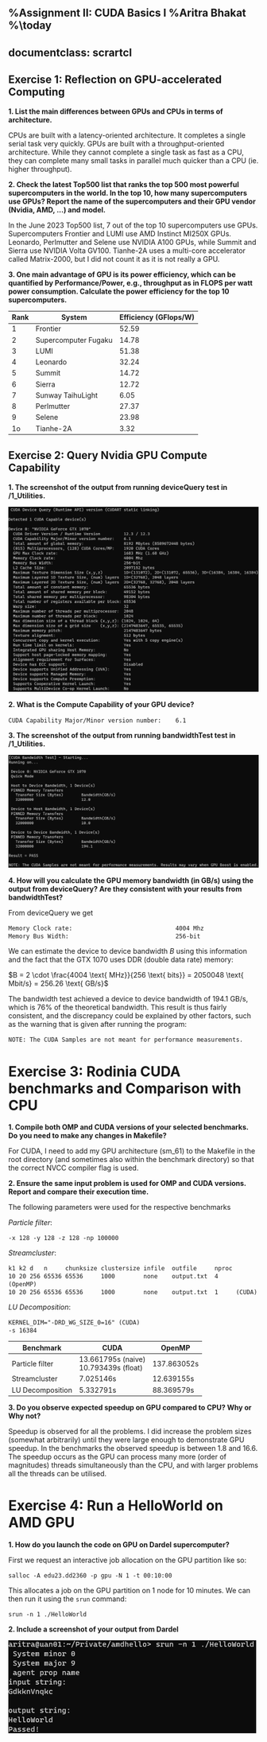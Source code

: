 %Assignment II: CUDA Basics I
%Aritra Bhakat
%\today
---
documentclass: scrartcl
---

## Exercise 1: Reflection on GPU-accelerated Computing
**1. List the main differences between GPUs and CPUs in terms of architecture.**

CPUs are built with a latency-oriented architecture. It completes a single serial task very quickly. GPUs are built with a throughput-oriented architecture. While they cannot complete a single task as fast as a CPU, they can complete many small tasks in parallel much quicker than a CPU (ie. higher throughput).

**2. Check the latest Top500 list that ranks the top 500 most powerful supercomputers in the world. In the top 10, how many supercomputers use GPUs? Report the name of the supercomputers and their GPU vendor (Nvidia, AMD, ...) and model.**

In the June 2023 Top500 list, 7 out of the top 10 supercomputers use GPUs. Supercomputers Frontier and LUMI use AMD Instinct MI250X GPUs. Leonardo,  Perlmutter and Selene use NVIDIA A100 GPUs, while Summit and Sierra use NVIDIA Volta GV100. Tianhe-2A uses a multi-core accelerator called Matrix-2000, but I did not count it as it is not really a GPU.

**3. One main advantage of GPU is its power efficiency, which can be quantified by Performance/Power, e.g., throughput as in FLOPS per watt power consumption. Calculate the power efficiency for the top 10 supercomputers.**

| Rank | System               | Efficiency (GFlops/W) |
|------|----------------------|-----------------------|
| 1    |             Frontier |                 52.59 |
| 2    | Supercomputer Fugaku |                 14.78 |
| 3    |                 LUMI |                 51.38 |
| 4    |             Leonardo |                 32.24 |
| 5    |               Summit |                 14.72 |
| 6    |               Sierra |                 12.72 |
| 7    |    Sunway TaihuLight |                  6.05 |
| 8    |           Perlmutter |                 27.37 |
| 9    |               Selene |                 23.98 |
| 1o   |            Tianhe-2A |                  3.32 |


## Exercise 2: Query Nvidia GPU Compute Capability

**1. The screenshot of the output from running deviceQuery test in /1_Utilities.**

![](img/devicequery.png)

**2. What is the Compute Capability of your GPU device?**

`CUDA Capability Major/Minor version number:    6.1`

**3. The screenshot of the output from running bandwidthTest test in /1_Utilities.**

![](img/bandwidthtest.png)

**4. How will you calculate the GPU memory bandwidth (in GB/s) using the output from deviceQuery? Are they consistent with your results from bandwidthTest?**

From deviceQuery we get
```
Memory Clock rate:                             4004 Mhz
Memory Bus Width:                              256-bit
```

We can estimate the device to device bandwidth $B$ using this information and the fact that the GTX 1070 uses DDR (double data rate) memory:

$B = 2 \cdot \frac{4004 \text{ MHz}}{256 \text{ bits}} = 2050048 \text{ Mbit/s} = 256.26 \text{ GB/s}$

The bandwidth test achieved a device to device bandwidth of $194.1 \text{ GB/s}$, which is 76% of the theoretical bandwidth. This result is thus fairly consistent, and the discrepancy could be explained by other factors, such as the warning that is given after running the program:

```
NOTE: The CUDA Samples are not meant for performance measurements.
```

# Exercise 3: Rodinia CUDA benchmarks and Comparison with CPU

**1. Compile both OMP and CUDA versions of your selected benchmarks. Do you need to make any changes in Makefile?**

For CUDA, I need to add my GPU architecture (sm_61) to the Makefile in the root directory (and sometimes also within the benchmark directory) so that the correct NVCC compiler flag is used.

**2. Ensure the same input problem is used for OMP and CUDA versions. Report and compare their execution time.**

The following parameters were used for the respective benchmarks

*Particle filter*:
```
-x 128 -y 128 -z 128 -np 100000
```

*Streamcluster*:
```
k1 k2 d   n     chunksize clustersize infile  outfile     nproc
10 20 256 65536 65536     1000        none    output.txt  4     (OpenMP)
10 20 256 65536 65536     1000        none    output.txt  1     (CUDA)
```

*LU Decomposition*:
```
KERNEL_DIM="-DRD_WG_SIZE_0=16" (CUDA)
-s 16384
```

|  Benchmark       | CUDA                                        | OpenMP      |
|------------------|---------------------------------------------|-------------|
| Particle filter  | 13.661795s (naive) <br/> 10.793439s (float) | 137.863052s |
| Streamcluster    | 7.025146s                                   | 12.639155s  |
| LU Decomposition | 5.332791s                                   | 88.369579s  |

**3. Do you observe expected speedup on GPU compared to CPU? Why or Why not?**

Speedup is observed for all the problems. I did increase the problem sizes (somewhat arbitrarily) until they were large enough to demonstrate GPU speedup. In the benchmarks the observed speedup is between 1.8 and 16.6. The speedup occurs as the GPU can process many more (order of magnitudes) threads simultaneously than the CPU, and with larger problems all the threads can be utilised.

# Exercise 4: Run a HelloWorld on AMD GPU

**1. How do you launch the code on GPU on Dardel supercomputer?**

First we request an interactive job allocation on the GPU partition like so:
```
salloc -A edu23.dd2360 -p gpu -N 1 -t 00:10:00
```
This allocates a job on the GPU partition on 1 node for 10 minutes. We can then run it using the `srun` command:
```
srun -n 1 ./HelloWorld
```

**2. Include a screenshot of your output from Dardel**

![](img/amdhello.png)